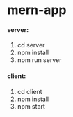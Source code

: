 # mern-app

#### **server:**

1.  cd server
2.  npm install
3.  npm run server

#### **client:**

1.  cd client
2.  npm install
3.  npm start
